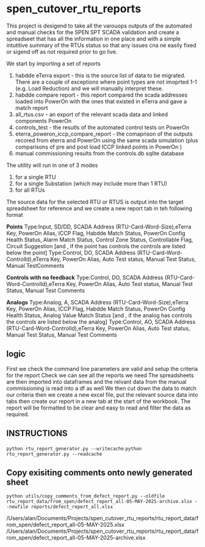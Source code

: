 # spen_cutover_rtu_reports

This project is desigend to take all the varouops outputs of the automated and manual checks for the SPEN SPT SCADA validation and create a spreadseet that has all the information in one place and with a simple intutitive summary of the RTUs status so that any issues cna ne easily fixed or sigend off as not required prior to go live.

We start by importing a set of reports

1. habdde eTerra export - this is the source list of data to be migrated.  There are a couple of exceptions where point types are not imoprted 1-1 (e.g. Load Reduction) and we will manually interpret these.
2. habdde compare report - this report compared the scada addresses loaded into PowerOn with the ones that existed in eTerra and gave a match report
3. all_rtus.csv - an export of the relevant scada data and linked components PowerOn
4. controls_test - the  resutls of the automated control tests on PowerOn
5. eterra_poweron_iccp_compare_report - the comaprison of the outputs recored from eterra and PowerOn using the same scada simulation (plus comparisons of pre and post load ICCP linked points in PowerOn )
6. manual commissioning results from the controls.db sqlite database

The utility will run in one of 3 modes

1. for a single RTU
2. for a single Substation (which may include more than 1 RTU)
3. for all RTUs

The source data for the selected RTU or RTUS is output into the target spreadsheet for reference and we  create a new report tab in teh following format

**Points**
Type:Input, SD/DD, SCADA Address (RTU-Card-Word-Size),eTerra Key, PowerOn Alias, ICCP Flag, Habdde Match Status, PowerOn Config Health Status, Alarm Match Status, Control Zone Status, Controllable Flag, Circuit Suggestion
[and , if the point has controls the controls are listed below the point]
Type:Control, DO, SCADA Address (RTU-Card-Word-ControlId),eTerra Key, PowerOn Alias, Auto Test status, Manual Test Status, Manual TestComments

**Controls with no feedback**
Type:Control, DO, SCADA Address (RTU-Card-Word-ControlId),eTerra Key, PowerOn Alias, Auto Test status, Manual Test Status, Manual Test Comments

**Analogs**
Type:Analog, A, SCADA Address (RTU-Card-Word-Size),eTerra Key, PowerOn Alias, ICCP Flag, Habdde Match Status, PowerOn Config Health Status, Analog Value Match Status
[and , if the analog has controls the controls are listed below the analog]
Type:Control, AO, SCADA Address (RTU-Card-Word-ControlId),eTerra Key, PowerOn Alias, Auto Test status, Manual Test Status, Manual Test Comments

## logic

First we check the command line parameters are valid and setup the criteria for the report
Check we can see all the reports we need
The spreadsheets are then imported into dataframes and the relvant data from the manual commissioning is read into a df as well
We then cut down the data to match our criteria
then we create a new excel file, put the relevant source data into  tabs then create our report in a new tab at the start of the workbook.
The report will be formatted to be clear and easy to read and filter the data as required.

## INSTRUCTIONS

`python rtu_report_generator.py --writecache`
`python rtu_report_generator.py --readcache`

## Copy exisiting comments onto newly generated sheet

`python utils/copy_comments_from_defect_report.py --oldfile rtu_report_data/from_spen/defect_report_all-05-MAY-2025-archive.xlsx --newfile reports/defect_report_all.xlsx`

/Users/alan/Documents/Projects/spen_cutover_rtu_reports/rtu_report_data/from_spen/defect_report_all-05-MAY-2025.xlsx
/Users/alan/Documents/Projects/spen_cutover_rtu_reports/rtu_report_data/from_spen/defect_report_all-05-MAY-2025-archive.xlsx
